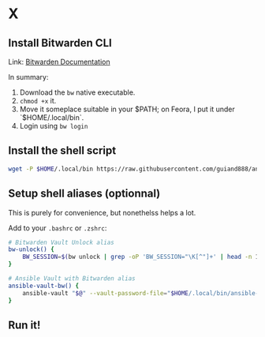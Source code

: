X
===

## Install Bitwarden CLI
Link: [Bitwarden Documentation](https://bitwarden.com/help/cli/)

In summary:
1. Download the `bw` native executable.
2. `chmod +x` it.
3. Move it someplace suitable in your $PATH; on Feora, I put it under `$HOME/.local/bin`.
4. Login using `bw login`

## Install the shell script
```bash
wget -P $HOME/.local/bin https://raw.githubusercontent.com/guiand888/ansible-vault-bitwarden/main/ansible-vault-bw.sh && chmod +x $HOME/.local/bin/ansible-vault-bw.sh
```

## Setup shell aliases (optionnal)
This is purely for convenience, but nonethelss helps a lot.

Add to your `.bashrc` or `.zshrc`:
```bash
# Bitwarden Vault Unlock alias
bw-unlock() {
    BW_SESSION=$(bw unlock | grep -oP 'BW_SESSION="\K[^"]+' | head -n 1)
}

# Ansible Vault with Bitwarden alias
ansible-vault-bw() {
    ansible-vault "$@" --vault-password-file="$HOME/.local/bin/ansible-vault-bw.sh"
}
```

## Run it!
